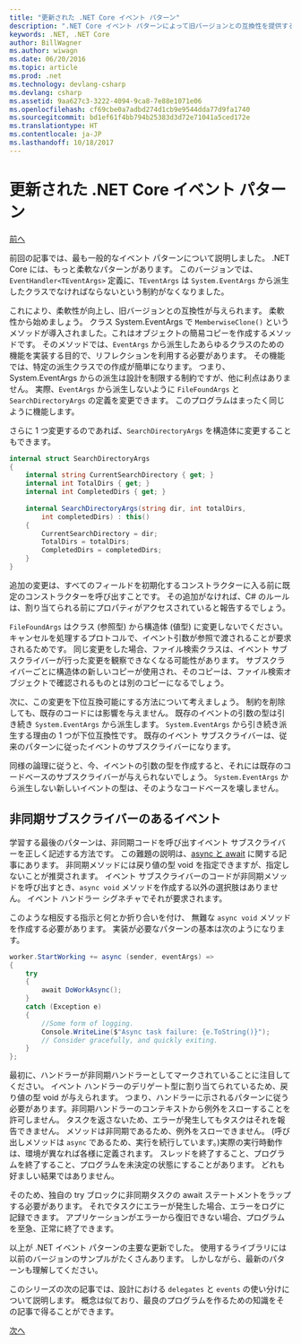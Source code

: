 ```yaml
---
title: "更新された .NET Core イベント パターン"
description: ".NET Core イベント パターンによって旧バージョンとの互換性を提供する柔軟性を実現する方法と、非同期サブスクライバーによる安全なイベント処理を実装する方法について説明します。"
keywords: .NET, .NET Core
author: BillWagner
ms.author: wiwagn
ms.date: 06/20/2016
ms.topic: article
ms.prod: .net
ms.technology: devlang-csharp
ms.devlang: csharp
ms.assetid: 9aa627c3-3222-4094-9ca8-7e88e1071e06
ms.openlocfilehash: cf69cbe0a7adbd274d1cb9e9544dda77d9fa1740
ms.sourcegitcommit: bd1ef61f4bb794b25383d3d72e71041a5ced172e
ms.translationtype: HT
ms.contentlocale: ja-JP
ms.lasthandoff: 10/18/2017
---
```

# <a name="the-updated-net-core-event-pattern"></a>更新された .NET Core イベント パターン

[前へ](event-pattern.md)

前回の記事では、最も一般的なイベント パターンについて説明しました。 .NET Core には、もっと柔軟なパターンがあります。 このバージョンでは、`EventHandler<TEventArgs>` 定義に、`TEventArgs` は `System.EventArgs` から派生したクラスでなければならないという制約がなくなりました。

これにより、柔軟性が向上し、旧バージョンとの互換性が与えられます。 柔軟性から始めましょう。 クラス System.EventArgs で `MemberwiseClone()` というメソッドが導入されました。これはオブジェクトの簡易コピーを作成するメソッドです。
そのメソッドでは、`EventArgs` から派生したあらゆるクラスのための機能を実装する目的で、リフレクションを利用する必要があります。 その機能では、特定の派生クラスでの作成が簡単になります。 つまり、System.EventArgs からの派生は設計を制限する制約ですが、他に利点はありません。
実際、`EventArgs` から派生しないように `FileFoundArgs` と `SearchDirectoryArgs` の定義を変更できます。
このプログラムはまったく同じように機能します。

さらに 1 つ変更するのであれば、`SearchDirectoryArgs` を構造体に変更することもできます。

```csharp  
internal struct SearchDirectoryArgs  
{  
    internal string CurrentSearchDirectory { get; }  
    internal int TotalDirs { get; }  
    internal int CompletedDirs { get; }  
    
    internal SearchDirectoryArgs(string dir, int totalDirs, 
        int completedDirs) : this()  
    {  
        CurrentSearchDirectory = dir;  
        TotalDirs = totalDirs;  
        CompletedDirs = completedDirs;  
    }  
}  
```   

追加の変更は、すべてのフィールドを初期化するコンストラクターに入る前に既定のコンストラクターを呼び出すことです。 その追加がなければ、C# のルールは、割り当てられる前にプロパティがアクセスされていると報告するでしょう。

`FileFoundArgs` はクラス (参照型) から構造体 (値型) に変更しないでください。 キャンセルを処理するプロトコルで、イベント引数が参照で渡されることが要求されるためです。 同じ変更をした場合、ファイル検索クラスは、イベント サブスクライバーが行った変更を観察できなくなる可能性があります。 サブスクライバーごとに構造体の新しいコピーが使用され、そのコピーは、ファイル検索オブジェクトで確認されるものとは別のコピーになるでしょう。

次に、この変更を下位互換可能にする方法について考えましょう。
制約を削除しても、既存のコードには影響を与えません。 既存のイベントの引数の型は引き続き `System.EventArgs` から派生します。
`System.EventArgs` から引き続き派生する理由の 1 つが下位互換性です。 既存のイベント サブスクライバーは、従来のパターンに従ったイベントのサブスクライバーになります。

同様の論理に従うと、今、イベントの引数の型を作成すると、それには既存のコードベースのサブスクライバーが与えられないでしょう。 `System.EventArgs` から派生しない新しいイベントの型は、そのようなコードベースを壊しません。

## <a name="events-with-async-subscribers"></a>非同期サブスクライバーのあるイベント

学習する最後のパターンは、非同期コードを呼び出すイベント サブスクライバーを正しく記述する方法です。 この難題の説明は、[async と await](async.md) に関する記事にあります。 非同期メソッドには戻り値の型 void を指定できますが、指定しないことが推奨されます。 イベント サブスクライバーのコードが非同期メソッドを呼び出すとき、`async void` メソッドを作成する以外の選択肢はありません。 イベント ハンドラー シグネチャでそれが要求されます。

このような相反する指示と何とか折り合いを付け、 無難な `async void` メソッドを作成する必要があります。 実装が必要なパターンの基本は次のようになります。

```csharp
worker.StartWorking += async (sender, eventArgs) =>
{
    try 
    {
        await DoWorkAsync();
    }
    catch (Exception e)
    {
        //Some form of logging.
        Console.WriteLine($"Async task failure: {e.ToString()}");
        // Consider gracefully, and quickly exiting.
    }
};
```

最初に、ハンドラーが非同期ハンドラーとしてマークされていることに注目してください。 イベント ハンドラーのデリゲート型に割り当てられているため、戻り値の型 void が与えられます。 つまり、ハンドラーに示されるパターンに従う必要があります。非同期ハンドラーのコンテキストから例外をスローすることを許可しません。 タスクを返さないため、エラーが発生してもタスクはそれを報告できません。 メソッドは非同期であるため、例外をスローできません。 (呼び出しメソッドは `async` であるため、実行を続行しています。)実際の実行時動作は、環境が異なれば各様に定義されます。 スレッドを終了すること、プログラムを終了すること、プログラムを未決定の状態にすることがあります。 どれも好ましい結果ではありません。

そのため、独自の try ブロックに非同期タスクの await ステートメントをラップする必要があります。 それでタスクにエラーが発生した場合、エラーをログに記録できます。 アプリケーションがエラーから復旧できない場合、プログラムを至急、正常に終了できます。

以上が .NET イベント パターンの主要な更新でした。 使用するライブラリには以前のバージョンのサンプルがたくさんあります。 しかしながら、最新のパターンも理解してください。

このシリーズの次の記事では、設計における `delegates` と `events` の使い分けについて説明します。 概念は似ており、最良のプログラムを作るための知識をその記事で得ることができます。

[次へ](distinguish-delegates-events.md)
